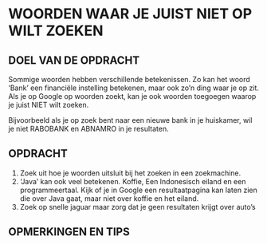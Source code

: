 # WOORDEN WAAR JE JUIST NIET OP WILT ZOEKEN

## DOEL VAN DE OPDRACHT

Sommige woorden hebben verschillende betekenissen. Zo kan het woord ‘Bank’ een financiële instelling betekenen, maar ook zo’n ding waar je op zit.
Als je op Google op woorden zoekt, kan je ook woorden toegoegen waarop je juist NIET wilt zoeken. 

Bijvoorbeeld als je op zoek bent naar een nieuwe bank in je huiskamer, wil je niet RABOBANK en ABNAMRO in je resultaten.

## OPDRACHT

1. Zoek uit hoe je woorden uitsluit bij het zoeken in een zoekmachine.
2. ‘Java’ kan ook veel betekenen. Koffie, Een Indonesisch eiland en een programmeertaal. Kijk of je in Google een resultaatpagina kan laten zien die over Java gaat, maar niet over koffie en het eiland.
3. Zoek op snelle jaguar maar zorg dat je geen resultaten krijgt over auto’s

## OPMERKINGEN EN TIPS


<!--- ------------ DIT COMMENTAAR LATEN STAAN AUB ------------
------------------ ------------------------------ ------------
------------------ eagle ref:95561254
------------------ ------------------------------ ------------
------------------ DIT COMMENTAAR LATEN STAAN AUB -------- -->